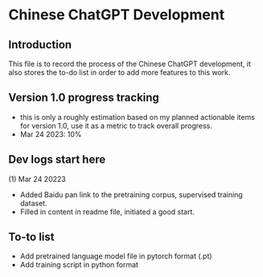 # Chinese ChatGPT Development

## Introduction
This file is to record the process of the Chinese ChatGPT development, it also stores the 
to-do list in order to add more features to this work.

## Version 1.0 progress tracking
* this is only a roughly estimation based on my planned actionable items for version 1.0, use it as a metric to track overall progress.
* Mar 24 2023: 10%


## Dev logs start here

(1) Mar 24 20223

* Added Baidu pan link to the pretraining corpus, supervised training dataset.
* Filled in content in readme file, initiated a good start.


## To-to list

* Add pretrained language model file in pytorch format (.pt)
* Add training script in python format

